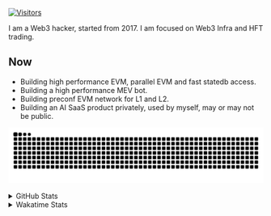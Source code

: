 <!-- markdownlint-disable MD041 MD010 MD033 -->
[![Visitors](https://api.visitorbadge.io/api/daily?path=Akagi201%2FAkagi201&label=Visitors%20Today&countColor=%2337d67a)](https://visitorbadge.io/status?path=Akagi201%2FAkagi201)

I am a Web3 hacker, started from 2017. I am focused on Web3 Infra and HFT trading.

## Now

* Building high performance EVM, parallel EVM and fast statedb access.
* Building a high performance MEV bot.
* Building preconf EVM network for L1 and L2.
* Building an AI SaaS product privately, used by myself, may or may not be public.

[![github contribution grid snake animation](https://raw.githubusercontent.com/Akagi201/Akagi201/output/github-contribution-grid-snake.svg#gh-light-mode-only)](https://github.com/Akagi201)

<details>
<summary>GitHub Stats</summary>
  <a href="https://github.com/Akagi201"><img alt="Profile Detail" src="https://raw.githubusercontent.com/Akagi201/Akagi201/master/profile-summary-card-output/dracula/0-profile-details.svg" /></a>
  <a href="https://github.com/Akagi201"><img alt="Github Stats" src="https://raw.githubusercontent.com/Akagi201/Akagi201/master/profile-summary-card-output/dracula/3-stats.svg" /></a>
  <a href="https://github.com/Akagi201"><img alt="Lang By Commits" src="https://raw.githubusercontent.com/Akagi201/Akagi201/master/profile-summary-card-output/dracula/2-most-commit-language.svg" /></a>
</details>

<details>
<summary>Wakatime Stats</summary>
<br>

<!--START_SECTION:waka-->

```txt
From: 17 September 2024 - To: 24 September 2024

Total Time: 33 hrs 34 mins

Other              23 hrs 58 mins  ██████████████████░░░░░░░   71.41 %
Rust               3 hrs 56 mins   ███░░░░░░░░░░░░░░░░░░░░░░   11.72 %
Python             1 hr 59 mins    █▒░░░░░░░░░░░░░░░░░░░░░░░   05.95 %
Go                 1 hr 27 mins    █░░░░░░░░░░░░░░░░░░░░░░░░   04.33 %
sh                 1 hr 5 mins     ▓░░░░░░░░░░░░░░░░░░░░░░░░   03.24 %
Markdown           23 mins         ▒░░░░░░░░░░░░░░░░░░░░░░░░   01.17 %
JSON               12 mins         ░░░░░░░░░░░░░░░░░░░░░░░░░   00.61 %
JavaScript         7 mins          ░░░░░░░░░░░░░░░░░░░░░░░░░   00.39 %
Solidity           7 mins          ░░░░░░░░░░░░░░░░░░░░░░░░░   00.35 %
TOML               6 mins          ░░░░░░░░░░░░░░░░░░░░░░░░░   00.31 %
```

<!--END_SECTION:waka-->

</details>
